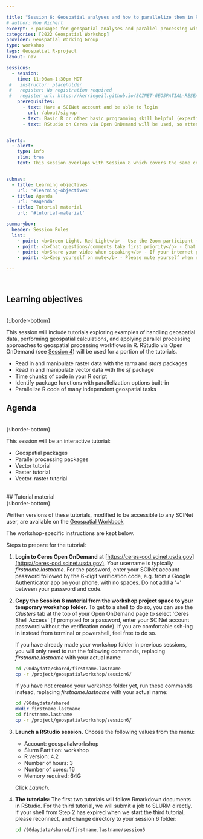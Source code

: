 ```yaml
---

title: "Session 6: Geospatial analyses and how to parallelize them in R"
# author: Moe Richert
excerpt: R packages for geospatial analyses and parallel processing with multiple tutorials 
categories: [2022 Geospatial Workshop]  
provider: Geospatial Working Group
type: workshop
tags: Geospatial R-project
layout: nav

sessions:
  - session: 
    time: 11:00am-1:30pm MDT
 #   instructor: placeholder
 #   register: No registration required
 #   register_url: https://kerriegeil.github.io/SCINET-GEOSPATIAL-RESEARCH-WG/
    prerequisites:
      - text: Have a SCINet account and be able to login 
        url: /about/signup
      - text: Basic R or other basic programming skill helpful (expertise not required)
      - text: RStudio on Ceres via Open OnDemand will be used, so attending Session 4 may be helpful


alerts: 
  - alert: 
    type: info
    slim: true
    text: This session overlaps with Session 8 which covers the same content but in python instead of R.


subnav:
  - title: Learning objectives
    url: '#learning-objectives'
  - title: Agenda
    url: '#agenda'
  - title: Tutorial material
    url: '#tutorial-material'

summarybox:
  header: Session Rules
  list:
    - point: <b>Green Light, Red Light</b> - Use the Zoom participant feedback indicators to show us if you are following along successfully as well as when you need help. To access participant feed back, click on the “Participants” icon to open the participants pane/window. Click the green “yes” to indicate that you are following along successfully, click the red “no” to indicate when you need help. Ideally, you will have either the red or green indicator displayed for yourself throughout the entire tutorial. We will pause every so often to work through solutions for participants displaying a red light.
    - point: <b>Chat questions/comments take first priority</b> - Chat your question/comments either to everyone (preferred) or to the chat moderator (Ryan Lucas) privately to have your question/comment read out loud anonymously. We will answer chat questions first and call on people who have written in the chat before we take questions from raised hands.
    - point: <b>Share your video when speaking</b> - If your internet plan/connectivity allows, please share your video when speaking.
    - point: <b>Keep yourself on mute</b> - Please mute yourself when not speaking.

---
```


<br>

## Learning objectives
<br>
{:.border-bottom}

This session will include tutorials exploring examples of handling geospatial data, performing geospatial calculations, and applying parallel processing approaches to geospatial processing workflows in R. RStudio via Open OnDemand (see [Session 4](events/2022-8-30-Geospatial-Workshop-4/)) will be used for a portion of the tutorials. 

* Read in and manipulate raster data with the *terra* and *stars* packages
* Read in and manipulate vector data with the *sf* package
* Time chunks of code in your R script
* Identify package functions with parallelization options built-in
* Parallelize R code of many independent geospatial tasks 

## Agenda
<br>
{:.border-bottom}

This session will be an interactive tutorial:

* Geospatial packages
* Parallel processing packages
* Vector tutorial 
* Raster tutorial 
* Vector-raster tutorial


<br>
## Tutorial material
<br>
{:.border-bottom}

Written versions of these tutorials, modified to be accessible to any SCINet user,
are available on the [Geospatial Workbook](https://geospatial.101workbook.org/ExampleGeoWorkflows/GRWGWorkshop)

The workshop-specific instructions are kept below.

Steps to prepare for the tutorial:

1. **Login to Ceres Open OnDemand** at [https://ceres-ood.scinet.usda.gov](https://ceres-ood.scinet.usda.gov). Your username is typically *firstname.lastname*. For the password, enter your SCINet account password followed by the 6-digit verification code, e.g. from a Google Authenticator app on your phone, with no spaces. Do not add a '+' between your password and code. 

2. **Copy the Session 6 material from the workshop project space to your temporary workshop folder.** To get to a shell to do so, you can use the *Clusters* tab at the top of your Open OnDemand page to select 'Ceres Shell Access' (if prompted for a password, enter your SCINet account password without the verification code). If you are comfortable ssh-ing in instead from terminal or powershell, feel free to do so.

    If you have already made your workshop folder in previous sessions, you will only need to run the following commands, replacing *firstname.lastname* with your actual name: 

    ```bash
    cd /90daydata/shared/firstname.lastname
    cp -r /project/geospatialworkshop/session6/
    ```

    If you have not created your workshop folder yet, run these commands instead, replacing *firstname.lastname* with your actual name:

    ```bash
    cd /90daydata/shared
    mkdir firstname.lastname
    cd firstname.lastname
    cp -r /project/geospatialworkshop/session6/ 
    ```

3. **Launch a RStudio session.** Choose the following values from the menu:

    * Account: geospatialworkshop
    * Slurm Partition: workshop
    * R version: 4.2
    * Number of hours: 3
    * Number of cores: 16
    * Memory required: 64G
  
    Click *Launch*.

4. **The tutorials:** The first two tutorials will follow Rmarkdown documents in RStudio. For the third tutorial, we will submit a job to SLURM directly. If your shell from Step 2 has expired when we start the third tutorial, please reconnect, and change directory to your session 6 folder:

    ```bash
    cd /90daydata/shared/firstname.lastname/session6
    ```





<br>